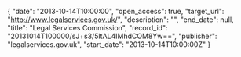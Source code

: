 {
  "date": "2013-10-14T10:00:00", 
  "open_access": true, 
  "target_url": "http://www.legalservices.gov.uk/", 
  "description": "", 
  "end_date": null, 
  "title": "Legal Services Commission", 
  "record_id": "20131014T100000/sJ+s3/5ltAL4IMhdCOM8Yw==", 
  "publisher": "legalservices.gov.uk", 
  "start_date": "2013-10-14T10:00:00Z"
}


